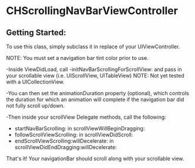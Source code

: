 CHScrollingNavBarViewController
===============================

Getting Started:
----------------

To use this class, simply subclass it in replace of your UIViewController. 

NOTE: You must set a navigation bar tint color prior to use. 

-Inside ViewDidLoad, call -initNavBarScrollingForScrollView: and pass in your scrollable view (i.e. UIScrollView, UITableView)
NOTE: Not yet tested with a UICollectionView. 

-You can then set the animationDuration property (optional), which controls the duration for which an animation will complete if the navigation bar did not fully scroll up/down. 

-Then inside your scrollView Delegate methods, call the following:
+ startNavBarScrolling: in scrollViewWillBeginDragging:
+ followScrollViewScrolling: in scrollViewDidScroll: 
+ endScrollViewScrolling:willDecelerate: in scrollViewDidEndDragging:willDecelerate: 

That's it! Your navigationBar should scroll along with your scrollable view.
